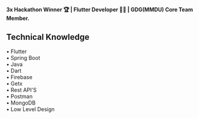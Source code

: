 #### 3x Hackathon Winner 🏆 | Flutter Developer 👨‍💻 | GDG(MMDU) Core Team Member.


##  Technical Knowledge

• Flutter <br>
• Spring Boot <br>
• Java <br>
• Dart <br>
• Firebase <br>
• Getx <br>
• Rest API'S <br>
• Postman <br>
• MongoDB <br>
• Low Level Design <br>

